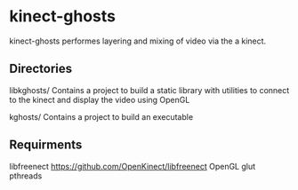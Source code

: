 kinect-ghosts
=============

kinect-ghosts performes layering and mixing of video via
the a kinect.  

Directories
-----------

libkghosts/
	Contains a project to build a static library with utilities to connect to 
	the kinect and display the video using OpenGL

kghosts/
	Contains a project to build an executable 




Requirments
-----------
libfreenect https://github.com/OpenKinect/libfreenect
OpenGL
glut
pthreads

